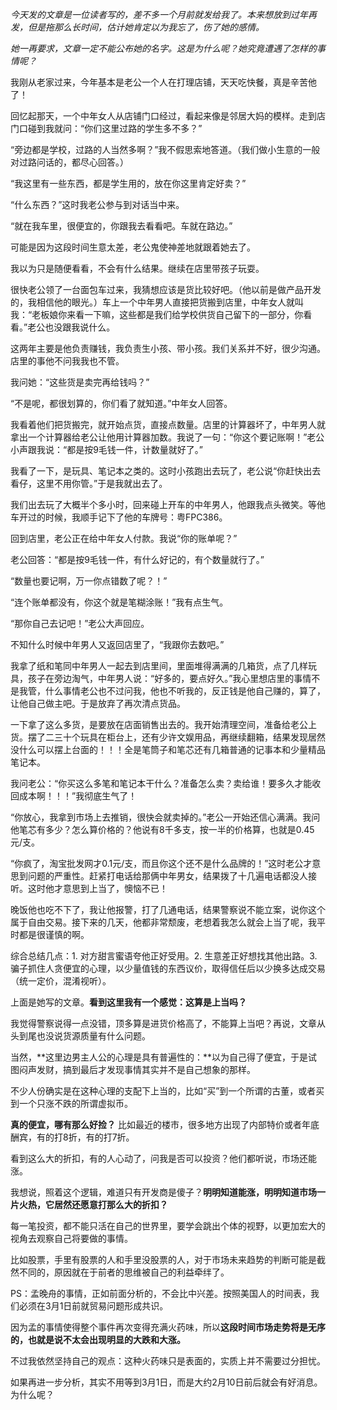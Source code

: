 *今天发的文章是一位读者写的，差不多一个月前就发给我了。本来想放到过年再发，但是拖那么长时间，估计她肯定以为我忘了，伤了她的感情。*
  
*她一再要求，文章一定不能公布她的名字。这是为什么呢？她究竟遭遇了怎样的事情呢？*
  
  
我刚从老家过来，今年基本是老公一个人在打理店铺，天天吃快餐，真是辛苦他了！
  
回忆起那天，一个中年女人从店铺门口经过，看起来像是邻居大妈的模样。走到店门口碰到我就问：“你们这里过路的学生多不多？”
  
“旁边都是学校，过路的人当然多啊？”我不假思索地答道。（我们做小生意的一般对过路问话的，都尽心回答。）
  
“我这里有一些东西，都是学生用的，放在你这里肯定好卖？”
  
“什么东西？”这时我老公参与到对话当中来。
  
“就在我车里，很便宜的，你跟我去看看吧。车就在路边。”
  
可能是因为这段时间生意太差，老公鬼使神差地就跟着她去了。
  
我以为只是随便看看，不会有什么结果。继续在店里带孩子玩耍。
  
很快老公领了一台面包车过来，我猜想应该是货比较好吧。（他以前是做产品开发的，我相信他的眼光。）车上一个中年男人直接把货搬到店里，中年女人就叫我：“老板娘你来看一下嘛，这些都是我们给学校供货自己留下的一部分，你看看。”老公也没跟我说什么。
  
这两年主要是他负责赚钱，我负责生小孩、带小孩。我们关系并不好，很少沟通。店里的事他不问我我也不管。
  
我问她：“这些货是卖完再给钱吗？”
  
“不是呢，都很划算的，你们看了就知道。”中年女人回答。
  
我看着他们把货搬完，就开始点货，直接点数量。店里的计算器坏了，中年男人就拿出一个计算器给老公让他用计算器加数。我说了一句：“你这个要记账啊！”老公小声跟我说：“都是按9毛钱一件，计数量就好了。”
  
我看了一下，是玩具、笔记本之类的。这时小孩跑出去玩了，老公说“你赶快出去看仔，这里不用你管。”于是我就出去了。
  
我们出去玩了大概半个多小时，回来碰上开车的中年男人，他跟我点头微笑。等他车开过的时候，我顺手记下了他的车牌号：粤FPC386。
  
回到店里，老公正在给中年女人付款。我说“你的账单呢？”
  
老公回答：“都是按9毛钱一件，有什么好记的，有个数量就行了。”
  
“数量也要记啊，万一你点错数了呢？！”
  
“连个账单都没有，你这个就是笔糊涂账！”我有点生气。
  
“那你自己去记吧！”老公大声回应。
  
不知什么时候中年男人又返回店里了，“我跟你去数吧。”
  
我拿了纸和笔同中年男人一起去到店里间，里面堆得满满的几箱货，点了几样玩具，孩子在旁边淘气，中年男人说：“好多的，要点好久。”我心里想店里的事情不是我管，什么事情老公也不过问我，他也不听我的，反正钱是他自己赚的，算了，让他自己做主吧。于是放弃了再次清点货品。
  
一下拿了这么多货，是要放在店面销售出去的。我开始清理空间，准备给老公上货。摆了二三十个玩具在柜台上，还有少许文娱用品，再继续翻箱，结果发现居然没什么可以摆上台面的！！！全是笔筒子和笔芯还有几箱普通的记事本和少量精品笔记本。
  
我问老公：“你买这么多笔和笔记本干什么？准备怎么卖？卖给谁！要多久才能收回成本啊！！！”我彻底生气了！
  
“你放心，我拿到市场上去推销，很快会就卖掉的。”老公一开始还信心满满。我问他笔芯有多少？怎么算价格的？他说有8千多支，按一半的价格算，也就是0.45元/支。
  
“你疯了，淘宝批发网才0.1元/支，而且你这个还不是什么品牌的！”这时老公才意思到问题的严重性。赶紧打电话给那俩中年男女，结果拨了十几遍电话都没人接听。这时他才意思到上当了，懊恼不已！
  
晚饭他也吃不下了，我让他报警，打了几通电话，结果警察说不能立案，说你这个属于自由交易。接下来的几天，他都非常颓废，老想着我怎么就会上当了呢，我平时都是很谨慎的啊。
  
综合总结几点：1. 对方甜言蜜语夸他正好受用。2. 生意差正好想找其他出路。3. 骗子抓住人贪便宜的心理，以少量值钱的东西议价，取得信任后以少换多达成交易（统一定价，混淆视听）。
  
上面是她写的文章。**看到这里我有一个感觉：这算是上当吗？**
  
我觉得警察说得一点没错，顶多算是进货价格高了，不能算上当吧？再说，文章从头到尾也没说货源质量有什么问题。
  
当然，**这里边男主人公的心理是具有普遍性的：**以为自己得了便宜，于是试图闷声发财，搞到最后才发现事情其实并不是自己想象的那样。
  
不少人份确实是在这种心理的支配下上当的，比如“买”到一个所谓的古董，或者买到一个只涨不跌的所谓虚拟币。
  
**真的便宜，哪有那么好捡？**
比如最近的楼市，很多地方出现了内部特价或者年底酬宾，有的打8折，有的打7折。
  
看到这么大的折扣，有的人心动了，问我是否可以投资？他们都听说，市场还能涨。
  
我想说，照着这个逻辑，难道只有开发商是傻子？**明明知道能涨，明明知道市场一片火热，它居然还愿意打那么大的折扣？**
  
每一笔投资，都不能只活在自己的世界里，要学会跳出个体的视野，以更加宏大的视角去观察自己将要做的事情。
  
比如股票，手里有股票的人和手里没股票的人，对于市场未来趋势的判断可能是截然不同的，原因就在于前者的思维被自己的利益牵绊了。
  
PS：孟晚舟的事情，正如前面分析的，不会比中兴差。按照美国人的时间表，我们必须在3月1日前就贸易问题形成共识。
  
因为孟的事情使得整个事件再次变得充满火药味，所以**这段时间市场走势将是无序的，也就是说不太会出现明显的大跌和大涨。**
  
不过我依然坚持自己的观点：这种火药味只是表面的，实质上并不需要过分担忧。
  
如果再进一步分析，其实不用等到3月1日，而是大约2月10日前后就会有好消息。为什么呢？